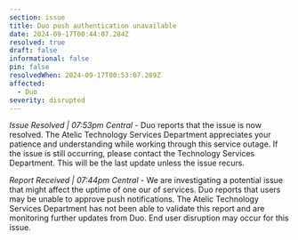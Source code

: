 ```yaml
---
section: issue
title: Duo push authentication unavailable
date: 2024-09-17T00:44:07.284Z
resolved: true
draft: false
informational: false
pin: false
resolvedWhen: 2024-09-17T00:53:07.289Z
affected:
  - Duo
severity: disrupted
---
```

*Issue Resolved | 07:53pm Central* - Duo reports that the issue is now resolved. The Atelic Technology Services Department appreciates your patience and understanding while working through this service outage. If the issue is still occurring, please contact the Technology Services Department. This will be the last update unless the issue recurs.

*Report Received | 07:44pm Central* - We are investigating a potential issue that might affect the uptime of one our of services. Duo reports that users may be unable to approve push notifications. The Atelic Technology Services Department has not been able to validate this report and are monitoring further updates from Duo. End user disruption may occur for this issue.